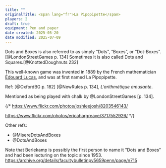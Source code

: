 ```yaml
---
title: ""
originalTitle: <span lang="fr">La Pipopipette</span>
players: 2
draft: true
equipment: Pen and paper
date created: 2025-05-20
date modified: 2025-07-09
---
```


<span class="aka">Dots and Boxes</span> is also referred to as simply “<span class="aka">Dots</span>”, “<span class="aka">Boxes</span>”, or “<span class="aka">Dot-Boxes</span>”.[@LondonStreetGames p. 134] Sometimes it is also called <span class="aka">Dots and Squares</span>.[@KnottedDoughnuts 232]

This well-known game was invented in 1889 by the French mathematician <a lang="fr" class="noun" href="https://en.wikipedia.org/wiki/%C3%89douard_Lucas">Édouard Lucas</a>, and was at first named <span lang="fr" class="aka">La Pipopipette</span>.

Ref: [@OxfordBG p. 182] [@NewRules p. 134], *L’arithmétique amusante*.


Mentioned as being played with chalk by @LondonStreetGames [p. 134].


{/*
https://www.flickr.com/photos/joshleejosh/8203546143/

https://www.flickr.com/photos/ericahargreave/3717552926/
*/}

Other refs:
- @MisereDotsAndBoxes
- @DotsAndBoxes

Note that Berlekamp is possibly the first person to name it "Dots and Boxes" and had been lecturing on the topic since 1953. https://archive.org/details/facultybulletinpv5659penn/page/n715